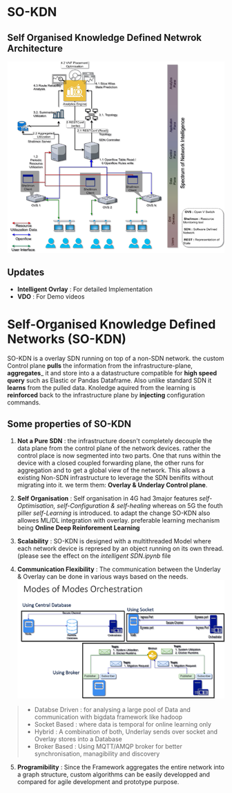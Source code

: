 # SO-KDN
## Self Organised Knowledge Defined Netwrok Architecture

![](pics/SO_KDN_arch.png)
 
## Updates
* __Intelligent Ovrlay__ : For detailed Implementation 
* __VDO__ : For Demo videos 

# Self-Organised Knowledge Defined Networks (SO-KDN)
SO-KDN is a overlay SDN running on top of a non-SDN network. the custom Control plane __pulls__ the information from the infrastructure-plane,
__aggregates___ it and store into a a datastructure compatible for __high speed query__ such as Elastic or Pandas Dataframe. Also unlike 
standard SDN it __learns__ from the pulled data. Knoledge aquired from the learning is __reinforced__ back to the infrastructure plane by
__injecting__ configuration commands. 

## Some properties of SO-KDN
1. __Not a Pure SDN__ : the infrastructure doesn't completely decouple the data plane from the control plane of the network devices.
rather the control place is now segmented into two parts. One that runs within the device with a closed coupled forwarding plane, the other 
runs for aggregation and to get a global view of the network. This allows a existing Non-SDN infrastructure to leverage the SDN benifits without 
migrating into it. we term them: __Overlay & Underlay Control plane__.

2. __Self Organisation__ : Self organisation in 4G had 3major features _self-Optimisation, self-Configuration & self-healing_ whereas on 5G
the fouth piller _self-Learning_ is introduced. to adapt the change SO-KDN also allowes ML/DL integration with overlay. preferable learning mechanism being __Online Deep Reinforement Learning__ 

3. __Scalability__ : SO-KDN is designed with a multithreaded Model where each network device is represed by an object running on its own thread. (please see the effect on the _intelligent SDN.ipynb_ file 

4. __Communication Flexibility__ : The communication between the Underlay & Overlay can be done in various ways based on the needs.
![](pics/comm_modes.png)
> * Databse Driven  : for analysing a large pool of Data and communication with bigdata framework like hadoop
> * Socket Based    : where data is temporal for online learning only 
> * Hybrid          : A combination of both, Underlay sends over socket and Overlay stores into a Database
> * Broker Based    : Using MQTT/AMQP broker for better synchronisation, managibility and discovery 

5. __Programibility__ : Since the Framework aggregates the entire network into a graph structure, custom algorithms can be easily developped and compared for agile development and prototype purpose. 
